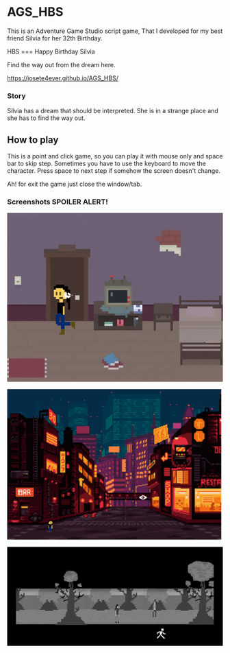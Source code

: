 # AGS_HBS
This is an Adventure Game Studio script game, That I developed for my best friend Silvia for her 32th Birthday.

HBS === Happy Birthday Silvia

Find the way out from the dream here.

https://josete4ever.github.io/AGS_HBS/

### Story

Silvia has a dream that should be interpreted. She is in a strange place and she has to find the way out.

## How to play

This is a point and click game, so you can play it with mouse only and space bar to skip step. 
Sometimes you have to use the keyboard to move the character.
Press space to next step if somehow the screen doesn't change.

Ah! for exit the game just close the window/tab.

### Screenshots SPOILER ALERT!

![Screenshot](1.png)

![Screenshot](2.png)

![Screenshot](3.png)
